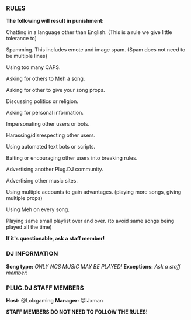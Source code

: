 ### RULES

**The following will result in punishment:**

Chatting in a language other than English. (This is a rule we give little tolerance to)

Spamming. This includes emote and image spam. (Spam does not need to be multiple lines)

Using too many CAPS.

Asking for others to Meh a song.

Asking for other to give your song props.

Discussing politics or religion.

Asking for personal information.

Impersonating other users or bots.

Harassing/disrespecting other users.

Using automated text bots or scripts.

Baiting or encouraging other users into breaking rules.

Advertising another Plug.DJ community.

Advertising other music sites.

Using multiple accounts to gain advantages. (playing more songs, giving multiple props)

Using Meh on every song.

Playing same small playlist over and over. (to avoid same songs being played all the time)

**If it's questionable, ask a staff member!**

### DJ INFORMATION
**Song type:** _ONLY NCS MUSIC MAY BE PLAYED!_
**Exceptions:** _Ask a staff member!_

### PLUG.DJ STAFF MEMBERS
**Host:** @Lolxgaming
**Manager:** @IJxman

**STAFF MEMBERS DO NOT NEED TO FOLLOW THE RULES!**

